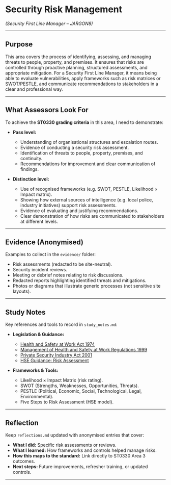 # Security Risk Management  
*(Security First Line Manager – JARGON8)*  

---

## Purpose  

This area covers the process of identifying, assessing, and managing threats to people, property, and premises. It ensures that risks are controlled through proactive planning, structured assessments, and appropriate mitigation. For a Security First Line Manager, it means being able to evaluate vulnerabilities, apply frameworks such as risk matrices or SWOT/PESTLE, and communicate recommendations to stakeholders in a clear and professional way.  

---

## What Assessors Look For  

To achieve the **ST0330 grading criteria** in this area, I need to demonstrate:  

- **Pass level:**  
  - Understanding of organisational structures and escalation routes.  
  - Evidence of conducting a security risk assessment.  
  - Identification of threats to people, property, premises, and continuity.  
  - Recommendations for improvement and clear communication of findings.  

- **Distinction level:**  
  - Use of recognised frameworks (e.g. SWOT, PESTLE, Likelihood × Impact matrix).  
  - Showing how external sources of intelligence (e.g. local police, industry initiatives) support risk assessments.  
  - Evidence of evaluating and justifying recommendations.  
  - Clear demonstration of how risks are communicated to stakeholders at different levels.  

---

## Evidence (Anonymised)  

Examples to collect in the `evidence/` folder:  

- Risk assessments (redacted to be site-neutral).  
- Security incident reviews.  
- Meeting or debrief notes relating to risk discussions.  
- Redacted reports highlighting identified threats and mitigations.  
- Photos or diagrams that illustrate generic processes (not sensitive site layouts).  

---

## Study Notes  

Key references and tools to record in `study_notes.md`:  

- **Legislation & Guidance:**  
  - [Health and Safety at Work Act 1974](https://www.legislation.gov.uk/ukpga/1974/37/contents)  
  - [Management of Health and Safety at Work Regulations 1999](https://www.legislation.gov.uk/uksi/1999/3242/contents/made)  
  - [Private Security Industry Act 2001](https://www.legislation.gov.uk/ukpga/2001/12/contents)  
  - [HSE Guidance: Risk Assessment](https://www.hse.gov.uk/simple-health-safety/risk/index.htm)  

- **Frameworks & Tools:**  
  - Likelihood × Impact Matrix (risk rating).  
  - SWOT (Strengths, Weaknesses, Opportunities, Threats).  
  - PESTLE (Political, Economic, Social, Technological, Legal, Environmental).  
  - Five Steps to Risk Assessment (HSE model).  

---

## Reflection  

Keep `reflections.md` updated with anonymised entries that cover:  

- **What I did:** Specific risk assessments or reviews.  
- **What I learned:** How frameworks and controls helped manage risks.  
- **How this maps to the standard:** Link directly to ST0330 Area 3 outcomes.  
- **Next steps:** Future improvements, refresher training, or updated controls.  

---
